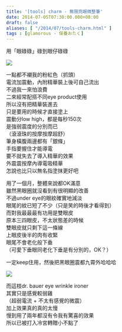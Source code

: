 ```yaml
---
title: '[tools] charm - 無限亮眼微整筆'
date: 2014-07-05T07:30:00.000+08:00
draft: false
aliases: [ "/2014/07/tools-charm.html" ]
tags : [glamorous - 保養おたく]
---
```


用「眼碌碌」碌到眼仔碌碌  

[![](https://3.bp.blogspot.com/-D586tf_jX2A/XEMyhRaY01I/AAAAAAAAF1c/MsuVK_lK_ts3SMdqVKFNd8R6ZWA-ba4YACLcBGAs/s640/14291042748_a917789192_z.jpg)](https://3.bp.blogspot.com/-D586tf_jX2A/XEMyhRaY01I/AAAAAAAAF1c/MsuVK_lK_ts3SMdqVKFNd8R6ZWA-ba4YACLcBGAs/s1600/14291042748_a917789192_z.jpg)

一點都不襯我的粉紅色（抓頭）  
電流加震動，內附精華裝上後可自己流出  
不過我一來怕浪費  
二來經常配搭不同eye product使用  
所以沒有把精華裝進去  
只是要用的時候才直接塗上  
震動分low high，都是每秒150次  
是強弱震度的分別而已  
（滾滾珠的按摩按摩超舒）  
筆身橫腹兩邊都有「銀條」  
手指要握住才能導電  
要不就失去了導入精華的效果  
外震震按摩內導電吸精華  
怎說也比只以無名指塗抹更好吧  
  
用了一個月，整體來說都OK滿意  
雖然黑眼圈就沒看到有很明顯的改善  
不過under eye的眼紋確實地減淡  
眼尾的紋已短了不少（只是笑的時後才看得到）  
而對我最最最有功用是雙眼皮  
原本三四眼皮，不太狀態差的時候  
雙眼皮就只剩下這一條線  
上眼皮後半的肉有收緊  
眼尾不會老化般下垂  
（可愛下垂眼同老化下垂是有分別的，OK？）  
  
一定keep住用，然後把黑眼圈震都九霄外哈哈哈  

[![](https://1.bp.blogspot.com/-QywbwrtrsAc/XEMymhEteNI/AAAAAAAAF1g/EgpsKYV2aJEsKbI26-f4xYdA4Hts-zYNACLcBGAs/s640/14476533284_549ae056e9_z.jpg)](https://1.bp.blogspot.com/-QywbwrtrsAc/XEMymhEteNI/AAAAAAAAF1g/EgpsKYV2aJEsKbI26-f4xYdA4Hts-zYNACLcBGAs/s1600/14476533284_549ae056e9_z.jpg)

而這枝dr. bauer eye wrinkle ironer  
其實只是感覺較弱雞  
（超弱電流 + 不太有感覺的微震）  
加上效果真的真的太慢  
慢到用了兩年都沒有令我有驚喜的效果  
所以已被打入冷宮轉贈小不點了